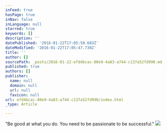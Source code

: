 ```yaml
---
inFeed: true
hasPage: true
inNav: false
inLanguage: null
starred: true
keywords: []
description: ''
datePublished: '2016-01-22T17:05:50.683Z'
dateModified: '2016-01-22T17:05:47.738Z'
title: ''
author: []
sourcePath: _posts/2016-01-22-efd4bcac-80e9-4a83-a744-c137a52fd990.md
published: true
authors: []
publisher:
  name: null
  domain: null
  url: null
  favicon: null
url: efd4bcac-80e9-4a83-a744-c137a52fd990/index.html
_type: Article

---
```

"Be good at what you do. You need to be passionate to be successful."
![](https://s3-us-west-2.amazonaws.com/the-grid-img/p/e847cc8f00af74b6af81d67a7a9085186b12d9a6.jpg)